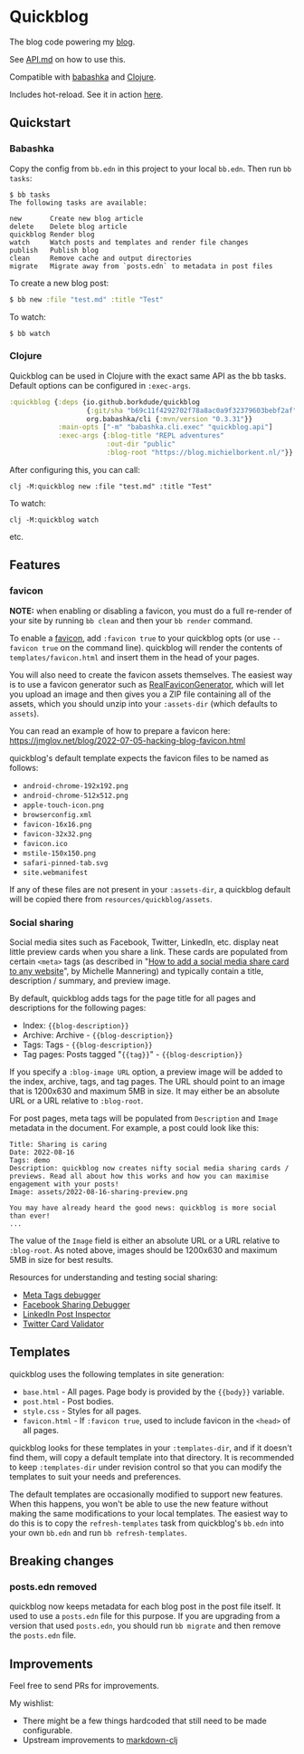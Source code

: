 # Quickblog

The blog code powering my [blog](https://blog.michielborkent.nl/).

See [API.md](API.md) on how to use this.

Compatible with [babashka](#babashka) and [Clojure](#clojure).

Includes hot-reload. See it in action [here](https://twitter.com/borkdude/status/1547912740156583936).

## Quickstart

### Babashka

Copy the config from `bb.edn` in this project to your local `bb.edn`. Then run `bb tasks`:

```
$ bb tasks
The following tasks are available:

new       Create new blog article
delete    Delete blog article
quickblog Render blog
watch     Watch posts and templates and render file changes
publish   Publish blog
clean     Remove cache and output directories
migrate   Migrate away from `posts.edn` to metadata in post files
```

To create a new blog post:

``` clojure
$ bb new :file "test.md" :title "Test"
```

To watch:

```
$ bb watch
```

### Clojure

Quickblog can be used in Clojure with the exact same API as the bb tasks.
Default options can be configured in `:exec-args`.

``` clojure
:quickblog {:deps {io.github.borkdude/quickblog
                   {:git/sha "b69c11f4292702f78a8ac0a9f32379603bebf2af"}
                   org.babashka/cli {:mvn/version "0.3.31"}}
            :main-opts ["-m" "babashka.cli.exec" "quickblog.api"]
            :exec-args {:blog-title "REPL adventures"
                        :out-dir "public"
                        :blog-root "https://blog.michielborkent.nl/"}}
```

After configuring this, you can call:

```
clj -M:quickblog new :file "test.md" :title "Test"
```

To watch:

```
clj -M:quickblog watch
```

etc.

## Features

### favicon

**NOTE:** when enabling or disabling a favicon, you must do a full re-render of
your site by running `bb clean` and then your `bb render` command.

To enable a [favicon](https://en.wikipedia.org/wiki/Favicon), add `:favicon
true` to your quickblog opts (or use `--favicon true` on the command line).
quickblog will render the contents of `templates/favicon.html` and insert them
in the head of your pages.

You will also need to create the favicon assets themselves. The easiest way is
to use a favicon generator such as
[RealFaviconGenerator](https://realfavicongenerator.net/), which will let you
upload an image and then gives you a ZIP file containing all of the assets,
which you should unzip into your `:assets-dir` (which defaults to `assets`).

You can read an example of how to prepare a favicon here:
https://jmglov.net/blog/2022-07-05-hacking-blog-favicon.html

quickblog's default template expects the favicon files to be named as follows:
- `android-chrome-192x192.png`
- `android-chrome-512x512.png`
- `apple-touch-icon.png`
- `browserconfig.xml`
- `favicon-16x16.png`
- `favicon-32x32.png`
- `favicon.ico`
- `mstile-150x150.png`
- `safari-pinned-tab.svg`
- `site.webmanifest`

If any of these files are not present in your `:assets-dir`, a quickblog default
will be copied there from `resources/quickblog/assets`.

### Social sharing

Social media sites such as Facebook, Twitter, LinkedIn, etc. display neat little
preview cards when you share a link. These cards are populated from certain
`<meta>` tags (as described in "[How to add a social media share card to any
website](https://dev.to/mishmanners/how-to-add-a-social-media-share-card-to-any-website-ha8)",
by Michelle Mannering) and typically contain a title, description / summary, and
preview image.

By default, quickblog adds tags for the page title for all pages and
descriptions for the following pages:
- Index: `{{blog-description}}`
- Archive: Archive - `{{blog-description}}`
- Tags: Tags - `{{blog-description}}`
- Tag pages: Posts tagged "`{{tag}}`" - `{{blog-description}}`

If you specify a `:blog-image URL` option, a preview image will be added to the
index, archive, tags, and tag pages. The URL should point to an image that is
1200x630 and maximum 5MB in size. It may either be an absolute URL or a URL
relative to `:blog-root`.

For post pages, meta tags will be populated from `Description` and `Image`
metadata in the document. For example, a post could look like this:

``` text
Title: Sharing is caring
Date: 2022-08-16
Tags: demo
Description: quickblog now creates nifty social media sharing cards / previews. Read all about how this works and how you can maximise engagement with your posts!
Image: assets/2022-08-16-sharing-preview.png

You may have already heard the good news: quickblog is more social than ever!
...
```

The value of the `Image` field is either an absolute URL or a URL relative to
`:blog-root`. As noted above, images should be 1200x630 and maximum 5MB in size
for best results.

Resources for understanding and testing social sharing:
- [Meta Tags debugger](https://metatags.io/)
- [Facebook Sharing Debugger](https://developers.facebook.com/tools/debug/)
- [LinkedIn Post Inspector](https://www.linkedin.com/post-inspector/)
- [Twitter Card Validator](https://cards-dev.twitter.com/validator)

## Templates

quickblog uses the following templates in site generation:
- `base.html` - All pages. Page body is provided by the `{{body}}` variable.
- `post.html` - Post bodies.
- `style.css` - Styles for all pages.
- `favicon.html` - If `:favicon true`, used to include favicon in the `<head>`
  of all pages.

quickblog looks for these templates in your `:templates-dir`, and if it doesn't
find them, will copy a default template into that directory. It is recommended
to keep `:templates-dir` under revision control so that you can modify the
templates to suit your needs and preferences.

The default templates are occasionally modified to support new features. When
this happens, you won't be able to use the new feature without making the same
modifications to your local templates. The easiest way to do this is to copy the
`refresh-templates` task from quickblog's `bb.edn` into your own `bb.edn` and
run `bb refresh-templates`.

## Breaking changes

### posts.edn removed

quickblog now keeps metadata for each blog post in the post file itself. It used
to use a `posts.edn` file for this purpose. If you are upgrading from a version
that used `posts.edn`, you should run `bb migrate` and then remove the
`posts.edn` file.

## Improvements

Feel free to send PRs for improvements.

My wishlist:

- There might be a few things hardcoded that still need to be made configurable.
- Upstream improvements to [markdown-clj](https://github.com/yogthos/markdown-clj)
